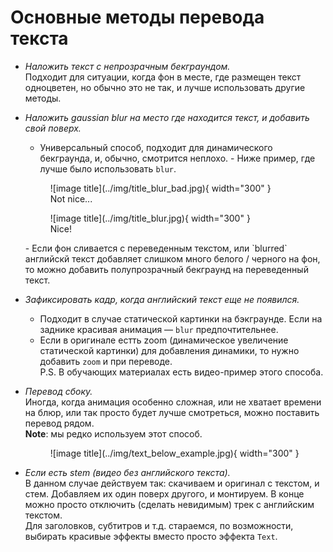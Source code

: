# Основные методы перевода текста

-   _Наложить текст с непрозрачным бекграундом._  
     Подходит для ситуации, когда фон в месте, где размещен текст одноцветен,
    но обычно это не так, и лучше использовать другие методы.
-   _Наложить gaussian blur на место где находится текст, и добавить
    свой поверх._

    -   Универсальный способ, подходит для динамического бекграунда, и,
    обычно, смотрится неплохо. - Ниже пример, где лучше было использовать `blur`.
    <figure markdown>
    ![image title](../img/title_blur_bad.jpg){ width="300" }
    <figcaption>Not nice...</figcaption>
    </figure>
    <figure markdown>
    ![image title](../img/title_blur.jpg){ width="300" }
    <figcaption>Nice!</figcaption>
    </figure> - Если фон сливается с переведенным текстом, или `blurred` английскй
    текст добавляет слишком много белого / черного на фон, то можно
    добавить полупрозрачный бекграунд на переведенный текст.

-   _Зафиксировать кадр, когда английский текст еще не появился._
    -   Подходит в случае статической картинки на бэкграунде. Если на
        заднике красивая анимация — `blur` предпочтительнее.
    -   Если в оригинале естть zoom (динамическое увеличение
        статической картинки) для добавления динамики, то нужно
        добавить `zoom` и при переводе.  
        P.S. В обучающих материалах есть видео-пример этого способа.
-   _Перевод сбоку._  
     Иногда, когда анимация особенно сложная, или не хватает времени на блюр, или так просто будет лучше смотреться, можно поставить перевод рядом.  
     **Note**: мы редко используем этот способ.
      <figure markdown>
       ![image title](../img/text_below_example.jpg){ width="300" }
      </figure>
-   _Если есть stem (видео без английского текста)._  
     В данном случае действуем так: скачиваем и оригинал с текстом, и стем.
    Добавляем их один поверх другого, и монтируем. В конце можно просто
    отключить (сделать невидимым) трек с английским текстом.  
     Для заголовков, субтитров и т.д. стараемся, по возможности, выбирать
    красивые эффекты вместо просто эффекта `Text`.
